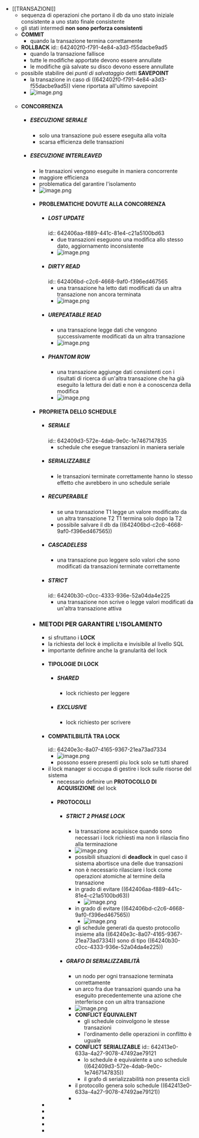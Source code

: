 - [[TRANSAZIONI]]
	- sequenza di operazioni che portano il db da uno stato iniziale consistente a uno stato finale consistente
	- gli stati intermedi **non sono perforza consistenti**
	- **COMMIT**
		- quando la transazione termina correttamente
	- **ROLLBACK**
	  id:: 642402f0-f791-4e84-a3d3-f55dacbe9ad5
		- quando la transazione fallisce
		- tutte le modifiche apportate devono essere annullate
		- le modifiche già salvate su disco devono essere annullate
	- possibile stabilire dei *punti di salvataggio* detti **SAVEPOINT**
		- la transazione in caso di ((642402f0-f791-4e84-a3d3-f55dacbe9ad5)) viene riportata all'ultimo savepoint
		- ![image.png](../assets/image_1680082202446_0.png)
	- #### CONCORRENZA
		- ##### ESECUZIONE SERIALE
			- solo una transazione può essere eseguita alla volta
			- scarsa efficienza delle transazioni
		- ##### ESECUZIONE INTERLEAVED
			- le transazioni vengono eseguite in maniera concorrente
			- maggiore efficienza
			- problematica del garantire l'isolamento
			- ![image.png](../assets/image_1680082481587_0.png)
			- #### PROBLEMATICHE DOVUTE ALLA CONCORRENZA
				- ##### LOST UPDATE
				  id:: 642406aa-f889-441c-81e4-c21a5100bd63
					- due transazioni eseguono una modifica allo stesso dato, aggiornamento inconsistente
					- ![image.png](../assets/image_1680083020660_0.png)
				- ##### DIRTY READ
				  id:: 642406bd-c2c6-4668-9af0-f396ed467565
					- una transazione ha letto dati modificati da un altra transazione non ancora terminata
					- ![image.png](../assets/image_1680083036998_0.png)
				- ##### UREPEATABLE READ
					- una transazione legge dati che vengono successivamente modificati da un altra transazione
					- ![image.png](../assets/image_1680083053217_0.png)
				- ##### PHANTOM ROW
					- una transazione aggiunge dati consistenti con i risultati di ricerca di un'altra transazione che ha già eseguito la lettura dei dati e non è a conoscenza della modifica
					- ![image.png](../assets/image_1680083074559_0.png)
			- #### PROPRIETA DELLO SCHEDULE
				- ##### SERIALE
				  id:: 642409d3-572e-4dab-9e0c-1e7467147835
					- schedule che esegue transazioni in maniera seriale
				- ##### SERIALIZZABILE
					- le transazioni terminate correttamente hanno lo stesso effetto che avrebbero in uno schedule seriale
				- ##### RECUPERABILE
					- se una transazione T1 legge un valore modificato da un altra transazione T2 T1 termina solo dopo la T2
					- possibile salvare il db da ((642406bd-c2c6-4668-9af0-f396ed467565))
				- ##### CASCADELESS
					- una transazione puo leggere solo valori che sono modificati da transazioni terminate correttamente
				- ##### STRICT
				  id:: 64240b30-c0cc-4333-936e-52a04da4e225
					- una transazione non scrive o legge valori modificati da un'altra transazione attiva
			- ### METODI PER GARANTIRE L'ISOLAMENTO
				- si sfruttano i **LOCK**
				- la richiesta del lock è implicita e invisibile al livello SQL
				- importante definire anche la granularità del lock
				- #### TIPOLOGIE DI LOCK
					- ##### SHARED
						- lock richiesto per leggere
					- ##### EXCLUSIVE
						- lock richiesto per scrivere
				- #### COMPATILBILITÀ TRA LOCK
				  id:: 64240e3c-8a07-4165-9367-21ea73ad7334
					- ![image.png](../assets/image_1680084611257_0.png)
					- possono essere presenti piu lock solo se tutti shared
				- il lock manager si occupa di gestire i lock sulle risorse del sistema
					- necessario definire un **PROTOCOLLO DI ACQUISIZIONE** del lock
					- #### PROTOCOLLI
						- ##### STRICT 2 PHASE LOCK
							- la transazione acquisisce quando sono necessari i lock richiesti ma non li rilascia fino alla terminazione
							- ![image.png](../assets/image_1680084903446_0.png)
							- possibili situazioni di **deadlock** in quel caso il sistema abortisce una delle due transazioni
							- non è necessario rilasciare i lock come operazioni atomiche al termine della transazione
							- in grado di evitare ((642406aa-f889-441c-81e4-c21a5100bd63))
								- ![image.png](../assets/image_1680085285142_0.png)
							- in grado di evitare ((642406bd-c2c6-4668-9af0-f396ed467565))
								- ![image.png](../assets/image_1680085451629_0.png)
							- gli schedule generati da questo protocollo insieme alla ((64240e3c-8a07-4165-9367-21ea73ad7334)) sono di tipo ((64240b30-c0cc-4333-936e-52a04da4e225))
						- ##### GRAFO DI SERIALIZZABILITÀ
							- un nodo per ogni transazione terminata correttamente
							- un arco fra due transazioni quando una ha eseguito precedentemente una azione che interferisce con un altra transazione
							- ![image.png](../assets/image_1680085851335_0.png)
							- **CONFLICT EQUIVALENT**
								- gli schedule coinvolgono le stesse transazioni
								- l'ordinamento delle operazioni in conflitto è uguale
							- **CONFLICT SERIALIZABLE**
							  id:: 642413e0-633a-4a27-9078-47492ae79121
								- lo schedule è equivalente a uno schedule ((642409d3-572e-4dab-9e0c-1e7467147835))
								- il grafo di serializzabilità non presenta cicli
							- il protocollo genera solo schedule ((642413e0-633a-4a27-9078-47492ae79121))
							-
				-
				-
				-
				-
				-